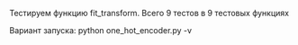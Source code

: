 Тестируем функцию fit_transform.
Всего 9 тестов в 9 тестовых функциях

Вариант запуска:
python one_hot_encoder.py -v
